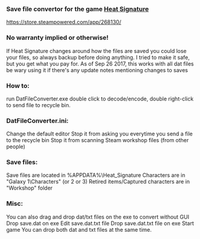 ### Save file convertor for the game [Heat Signature](http://www.heatsig.com)
https://store.steampowered.com/app/268130/


### No warranty implied or otherwise!

If Heat Signature changes around how the files are saved you could lose your files, so always backup before doing anything.
I tried to make it safe, but you get what you pay for.
As of Sep 26 2017, this works with all dat files
be wary using it if there's any update notes mentioning changes to saves

### How to:
run DatFileConverter.exe
double click to decode/encode, double right-click to send file to recycle bin.
### DatFileConverter.ini:
Change the default editor
Stop it from asking you everytime you send a file to the recycle bin
Stop it from scanning Steam workshop files (from other people)

### Save files:
Save files are located in %APPDATA%\Heat_Signature
Characters are in "Galaxy 1\Characters" (or 2 or 3)
Retired items/Captured characters are in "Workshop" folder

### Misc:
You can also drag and drop dat/txt files on the exe to convert without GUI
  Drop save.dat on exe
  Edit save.dat.txt file
  Drop save.dat.txt file on exe
  Start game
You can drop both dat and txt files at the same time.

